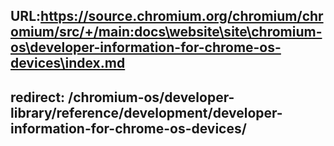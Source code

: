 URL:https://source.chromium.org/chromium/chromium/src/+/main:docs\website\site\chromium-os\developer-information-for-chrome-os-devices\index.md
---
redirect: /chromium-os/developer-library/reference/development/developer-information-for-chrome-os-devices/
---
